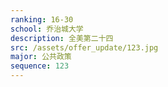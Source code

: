 ```yaml
---
ranking: 16-30
school: 乔治城大学
description: 全美第二十四
src: /assets/offer_update/123.jpg
major: 公共政策
sequence: 123
---
```

